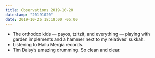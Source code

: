 ```yaml
---
title: Observations 2019-10-20
datestamp: "20191020"
date: 2019-10-26 18:18:00 -05:00
---
```


- The orthodox kids — payos, tzitzit, and everything — playing with garden implements and a hammer next to my relatives’ sukkah.
- Listening to Hailu Mergia records.
- Tim Daisy’s amazing drumming. So clean and clear.

